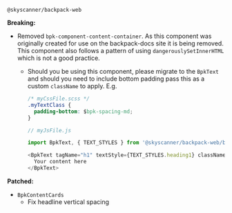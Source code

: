 `@skyscanner/backpack-web`

**Breaking:**
- Removed `bpk-component-content-container`. As this component was originally created for use on the backpack-docs site it is being removed. This component also follows a pattern of using `dangerouslySetInnerHTML` which is not a good practice.
  - Should you be using this component, please migrate to the `BpkText` and should you need to include bottom padding pass this as a custom `className` to apply. E.g.

    ```css
    /* myCssFile.scss */
    .myTextClass {
      padding-bottom: $bpk-spacing-md;
    }
    ```
    ```javascript
    // myJsFile.js
    
    import BpkText, { TEXT_STYLES } from '@skyscanner/backpack-web/bpk-component-text';

    <BpkText tagName="h1" textStyle={TEXT_STYLES.heading1} className='myTextClass'>
      Your content here
    </BpkText>
    ```

**Patched:**
  - `BpkContentCards`
    - Fix headline vertical spacing
